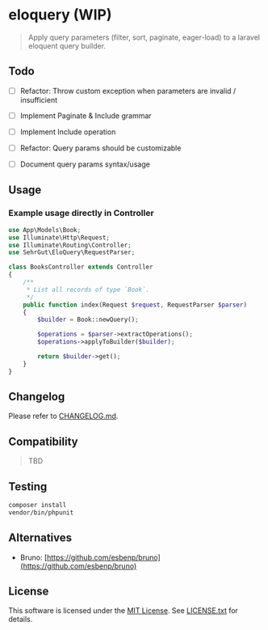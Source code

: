 # eloquery (WIP)
> Apply query parameters (filter, sort, paginate, eager-load) to a laravel eloquent query builder.


## Todo
- [ ] Refactor: Throw custom exception when parameters are invalid / insufficient
- [ ] Implement Paginate & Include grammar
- [ ] Implement Include operation
- [ ] Refactor: Query params should be customizable
- [ ] Document query params syntax/usage


## Usage
### Example usage directly in Controller
```php
use App\Models\Book;
use Illuminate\Http\Request;
use Illuminate\Routing\Controller;
use SehrGut\EloQuery\RequestParser;

class BooksController extends Controller
{
    /**
     * List all records of type `Book`.
     */ 
    public function index(Request $request, RequestParser $parser)
    {
        $builder = Book::newQuery();

        $operations = $parser->extractOperations();
        $operations->applyToBuilder($builder);

        return $builder->get();
    }
}
```


## Changelog
Please refer to [CHANGELOG.md](CHANGELOG.md).


## Compatibility
> TBD


## Testing
```bash
composer install
vendor/bin/phpunit
```


## Alternatives
- Bruno: [https://github.com/esbenp/bruno](https://github.com/esbenp/bruno)


## License
This software is licensed under the [MIT License](https://opensource.org/licenses/MIT). See [LICENSE.txt](LICENSE.txt) for details.

